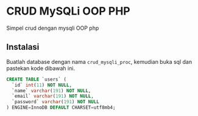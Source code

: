 # CRUD MySQLi OOP PHP
Simpel crud dengan mysqli OOP php

## Instalasi
Buatlah database dengan nama `crud_mysqli_proc`, kemudian buka sql dan pastekan kode dibawah ini.
```sql
CREATE TABLE `users` (
  `id` int(11) NOT NULL,
  `name` varchar(191) NOT NULL,
  `email` varchar(191) NOT NULL,
  `password` varchar(191) NOT NULL
) ENGINE=InnoDB DEFAULT CHARSET=utf8mb4;
```